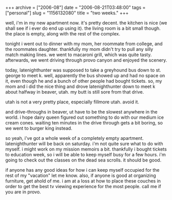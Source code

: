 +++
archive = ["2006-08"]
date = "2006-08-21T03:48:00"
tags = ["personal"]
slug = "1156132080"
title = "two weeks."
+++

well, i'm in my new apartment now. it's pretty decent. the kitchen is nice
(we shall see if i ever do end up using it). the living room is a bit
small though. the place is empty, along with the rest of the complex.

tonight i went out to dinner with my mom, her roommate from college, and
the roommates daughter. thankfully my mom didn't try to pull any silly
match making lines. we went to macaroni grill, which was quite tasty.
afterwards, we went driving through provo canyon and enjoyed the scenery.

today, latenighthunter was supposed to take a greyhound bus down to st.
george to meet k. well, apparently the bus showed up and had no space on
it, even though he and a bunch of other people had bought tickets. so, my
mom and i did the nice thing and drove latenighthunter down to meet
k about halfway in beaver, utah. my butt is still sore from that drive.

utah is not a very pretty place, especially fillmore utah. avoid it.

and drive-throughs in beaver, ut have to be the slowest anywhere in the
world. i hope dairy queen figured out something to do with our medium ice
cream cones. waiting ten minutes in the drive through gets a bit boring,
so we went to burger king instead.

so yeah, i've got a whole week of a completely empty apartment.
latenighthunter will be back on saturday. i'm not quite sure what to do
with myself. i might work on my mission memoirs a bit. thankfully i bought
tickets to education week, so i will be able to keep myself busy for a few
hours. i'm going to check out the classes on the dead sea scrolls. it
should be good.

if anyone has any good ideas for how i can keep myself occupied for the
rest of my "vacation" let me know. also, if anyone is good at organizing
furniture, get ahold of me. i am at a loss at how to place these couches
in order to get the best tv viewing experience for the most people. call
me if you are in provo.

